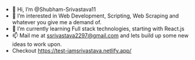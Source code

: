 - 👋 Hi, I’m @Shubham-Srivastava11
- 👀 I’m interested in Web Development, Scripting, Web Scraping and whatever you give me a demand of.
- 🌱 I’m currently learning Full stack technologies, starting with React.js
- 📫 Mail me at ssrivastava2297@gmail.com and lets build up some new ideas to work upon.
- Checkout https://test-iamsrivastava.netlify.app/

<!---
Shubham-Srivastava11/Shubham-Srivastava11 is a ✨ special ✨ repository because its `README.md` (this file) appears on your GitHub profile.
You can click the Preview link to take a look at your changes.
--->
